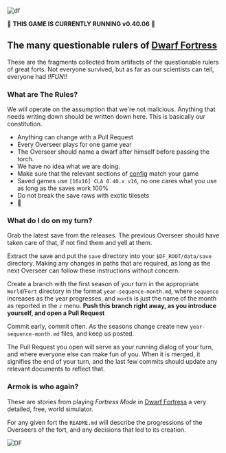 ![df](http://pixxx.wtf.cat/image/1I2U2S0K162O/title.png)

:crown: **THIS GAME IS CURRENTLY RUNNING v0.40.06** :beer:

The many questionable rulers of [Dwarf Fortress](http://www.bay12games.com/dwarves/)
------------------------------------------------------------------------------

These are the fragments collected from artifacts of the questionable rulers of great forts.
Not everyone survived, but as far as our scientists can tell, everyone had *!!FUN!!*

### What are **The Rules**?

We will operate on the assumption that we're not malicious. Anything that needs writing down should
be written down here. This is basically our constitution.

  * Anything can change with a Pull Request
  * Every Overseer plays for one game year
  * The Overseer should name a dwarf after himself before passing the torch.
  * We have no idea what we are doing.
  * Make sure that the relevant sections of [config](/config) match your game
  * Saved games use `[16x16] CLA 0.40.x v16`, no one cares what you use as long as the saves work 100%
  * Do not break the save raws with exotic tilesets
  * :beers:

### What do I do on my turn?

Grab the latest save from the releases. The previous Overseer should have taken care of that, if not
find them and yell at them.

Extract the save and put the `save` directory into your `$DF_ROOT/data/save` directory. Making any changes
in paths that are required, as long as the next Overseer can follow these instructions without concern.

Create a branch with the first season of your turn in the appropriate `World`/`Fort` directory in the format
`year-sequence-month.md`, where `sequence` increases as the year progresses, and `month` is just the name of the
month as reported in the `z` menu. **Push this branch right away, as you introduce yourself, and open a Pull Request**

Commit early, commit often. As the seasons change create new `year-sequence-month.md` files, and keep us posted.

The Pull Request you open will serve as your running dialog of your turn, and where everyone else can make fun of you.
When it is merged, it signifies the end of your turn, and the last few commits should update any relevant documents to
reflect that.

### Armok is who again?

These are stories from playing *Fortress Mode* in [Dwarf Fortress](http://www.bay12games.com/dwarves/) a
very detailed, free,  world simulator.

For any given fort the `README.md` will describe the progressions of
the Overseers of the fort, and any decisions that led to its creation.

![DF](http://f.cl.ly/items/1f3f390a3x0Y1s2l1d0S/dwarf-fortress-thumb.jpg)

